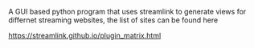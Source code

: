A GUI based python program that uses streamlink to generate views for differnet streaming websites, the list of sites can be found here

https://streamlink.github.io/plugin_matrix.html

